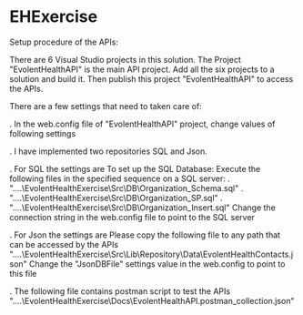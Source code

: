 # EHExercise
Setup procedure of the APIs:

There are 6 Visual Studio projects in this solution.  The Project "EvolentHealthAPI" is the main API project.  Add all the six projects to a solution and build it.  Then publish this project "EvolentHealthAPI" to access the APIs.

There are a few settings that need to taken care of:

. In the web.config file of "EvolentHealthAPI" project, change values of following settings
    <add key="RepositoryType" value=""/>
    <add key="JsonDBFile" value=""/>
    <add key="ConnectionString" value=""/>

. I have implemented two repositories SQL and Json.

. For SQL the settings are
    <add key="RepositoryType" value="SQL"/>
    <add key="ConnectionString" value="<Connection String>"/>
        To set up the SQL Database:
          Execute the following files in the specified sequence on a SQL server:
            . "....\EvolentHealthExercise\Src\DB\Organization_Schema.sql"
            . "....\EvolentHealthExercise\Src\DB\Organization_SP.sql"
            . "....\EvolentHealthExercise\Src\DB\Organization_Insert.sql"
          Change the connection string in the web.config file to point to the SQL server

. For Json the settings are
    <add key="RepositoryType" value="Json"/>
    <add key="JsonDBFile" value="<Path the the Json Data file>"/>
        Please copy the following file to any path that can be accessed by the APIs
          "....\EvolentHealthExercise\Src\Lib\Repository\Data\EvolentHealthContacts.json"
        Change the "JsonDBFile" settings value in the web.config to point to this file

. The following file contains postman script to test the APIs
    "....\EvolentHealthExercise\Docs\EvolentHealthAPI.postman_collection.json"

    
